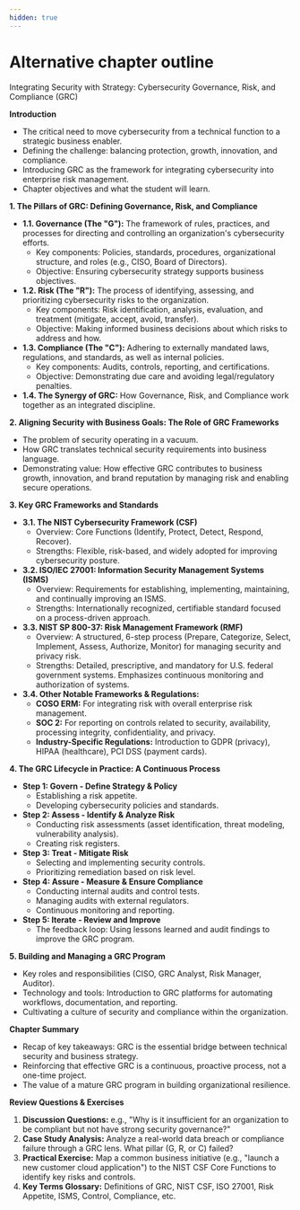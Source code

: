 ```yaml
---
hidden: true
---
```


# Alternative chapter outline

Integrating Security with Strategy: Cybersecurity Governance, Risk, and Compliance (GRC)

**Introduction**

* The critical need to move cybersecurity from a technical function to a strategic business enabler.
* Defining the challenge: balancing protection, growth, innovation, and compliance.
* Introducing GRC as the framework for integrating cybersecurity into enterprise risk management.
* Chapter objectives and what the student will learn.

**1. The Pillars of GRC: Defining Governance, Risk, and Compliance**

* **1.1. Governance (The "G"):** The framework of rules, practices, and processes for directing and controlling an organization's cybersecurity efforts.
  * Key components: Policies, standards, procedures, organizational structure, and roles (e.g., CISO, Board of Directors).
  * Objective: Ensuring cybersecurity strategy supports business objectives.
* **1.2. Risk (The "R"):** The process of identifying, assessing, and prioritizing cybersecurity risks to the organization.
  * Key components: Risk identification, analysis, evaluation, and treatment (mitigate, accept, avoid, transfer).
  * Objective: Making informed business decisions about which risks to address and how.
* **1.3. Compliance (The "C"):** Adhering to externally mandated laws, regulations, and standards, as well as internal policies.
  * Key components: Audits, controls, reporting, and certifications.
  * Objective: Demonstrating due care and avoiding legal/regulatory penalties.
* **1.4. The Synergy of GRC:** How Governance, Risk, and Compliance work together as an integrated discipline.

**2. Aligning Security with Business Goals: The Role of GRC Frameworks**

* The problem of security operating in a vacuum.
* How GRC translates technical security requirements into business language.
* Demonstrating value: How effective GRC contributes to business growth, innovation, and brand reputation by managing risk and enabling secure operations.

**3. Key GRC Frameworks and Standards**

* **3.1. The NIST Cybersecurity Framework (CSF)**
  * Overview: Core Functions (Identify, Protect, Detect, Respond, Recover).
  * Strengths: Flexible, risk-based, and widely adopted for improving cybersecurity posture.
* **3.2. ISO/IEC 27001: Information Security Management Systems (ISMS)**
  * Overview: Requirements for establishing, implementing, maintaining, and continually improving an ISMS.
  * Strengths: Internationally recognized, certifiable standard focused on a process-driven approach.
* **3.3. NIST SP 800-37: Risk Management Framework (RMF)**
  * Overview: A structured, 6-step process (Prepare, Categorize, Select, Implement, Assess, Authorize, Monitor) for managing security and privacy risk.
  * Strengths: Detailed, prescriptive, and mandatory for U.S. federal government systems. Emphasizes continuous monitoring and authorization of systems.
* **3.4. Other Notable Frameworks & Regulations:**
  * **COSO ERM:** For integrating risk with overall enterprise risk management.
  * **SOC 2:** For reporting on controls related to security, availability, processing integrity, confidentiality, and privacy.
  * **Industry-Specific Regulations:** Introduction to GDPR (privacy), HIPAA (healthcare), PCI DSS (payment cards).

**4. The GRC Lifecycle in Practice: A Continuous Process**

* **Step 1: Govern - Define Strategy & Policy**
  * Establishing a risk appetite.
  * Developing cybersecurity policies and standards.
* **Step 2: Assess - Identify & Analyze Risk**
  * Conducting risk assessments (asset identification, threat modeling, vulnerability analysis).
  * Creating risk registers.
* **Step 3: Treat - Mitigate Risk**
  * Selecting and implementing security controls.
  * Prioritizing remediation based on risk level.
* **Step 4: Assure - Measure & Ensure Compliance**
  * Conducting internal audits and control tests.
  * Managing audits with external regulators.
  * Continuous monitoring and reporting.
* **Step 5: Iterate - Review and Improve**
  * The feedback loop: Using lessons learned and audit findings to improve the GRC program.

**5. Building and Managing a GRC Program**

* Key roles and responsibilities (CISO, GRC Analyst, Risk Manager, Auditor).
* Technology and tools: Introduction to GRC platforms for automating workflows, documentation, and reporting.
* Cultivating a culture of security and compliance within the organization.

**Chapter Summary**

* Recap of key takeaways: GRC is the essential bridge between technical security and business strategy.
* Reinforcing that effective GRC is a continuous, proactive process, not a one-time project.
* The value of a mature GRC program in building organizational resilience.

**Review Questions & Exercises**

1. **Discussion Questions:** e.g., "Why is it insufficient for an organization to be compliant but not have strong security governance?"
2. **Case Study Analysis:** Analyze a real-world data breach or compliance failure through a GRC lens. What pillar (G, R, or C) failed?
3. **Practical Exercise:** Map a common business initiative (e.g., "launch a new customer cloud application") to the NIST CSF Core Functions to identify key risks and controls.
4. **Key Terms Glossary:** Definitions of GRC, NIST CSF, ISO 27001, Risk Appetite, ISMS, Control, Compliance, etc.
